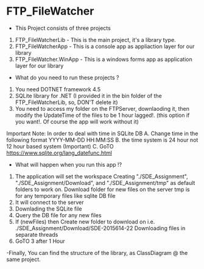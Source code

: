 # FTP_FileWatcher

- This Project consists of three projects
1. FTP_FileWatcherLib - This is the main project, it's a library type.
2. FTP_FileWatcherApp - This is a console app as appliaction layer for our library
3. FTP_FileWatcher.WinApp - This is a windows forms app as application layer for our library

- What do you need to run these projects ?
1. You need DOTNET framework 4.5
2. SQLite library for .NET (I provided it in the bin folder of the FTP_FileWatcherLib, so, DON'T delete it)
3. You need to access my folder on the FTPServer, downlaoding it, then modify the UpdateTime
of the files to be 1 hour lagged!. (this option if you want!. Of course the app will work without it)

Important Note: In order to deal with time in SQLite DB
	A. Change time in the following format YYYY-MM-DD HH:MM:SS
	B. the time system is 24 hour not 12 hour based system (Important)
	C. GoTO https://www.sqlite.org/lang_datefunc.html


- What will happen when you run this app !?
1. The application will set the workspace
	Creating "./SDE_Assignment", "./SDE_Assignment/Download", and "./SDE_Assignment/tmp" as default folders to work on.
	Download folder for new files on the server
	tmp is for any temporary files like sqlite DB file
2. It will connect to the server
3. Downlading the SQLite file
4. Query the DB file for any new files
5. If (newFiles) then
	Create new folder to download on i.e. ./SDE_Assignment/Download/SDE-2015614-22
	Downloading files in separate threads
6. GoTO 3 after 1 Hour


-Finally, You can find the structure of the library, as ClassDiagram @ the same project.
